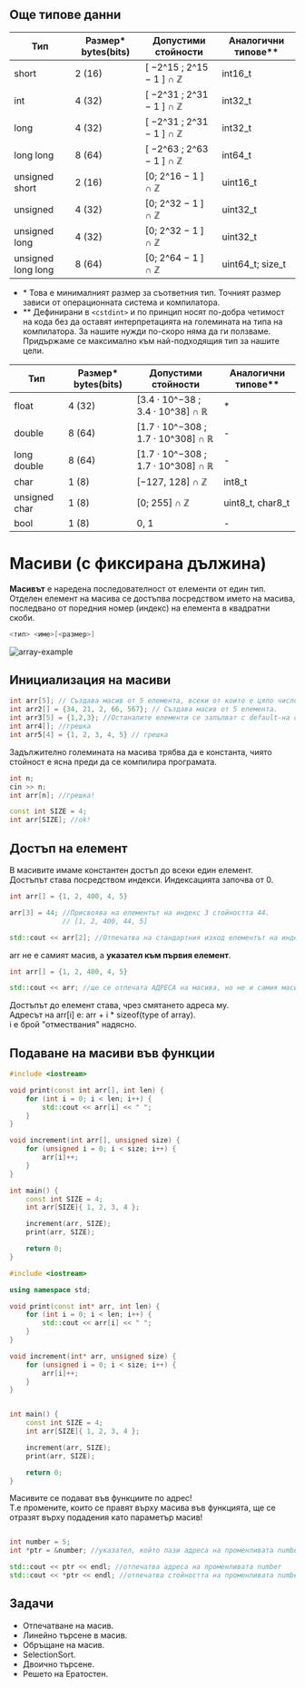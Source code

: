 ## Още типове данни

| Тип               | Размер* bytes(bits) | Допустими стойности              | Аналогични типове** |
|-------------------|---------------------|----------------------------------|----------------------|
| short             | 2 (16)              | [ −2^15 ; 2^15 − 1 ] ∩ ℤ         | int16_t             |
| int               | 4 (32)              | [ −2^31 ; 2^31 − 1 ] ∩ ℤ         | int32_t             |
| long              | 4 (32)              | [ −2^31 ; 2^31 − 1 ] ∩ ℤ         | int32_t             |
| long long         | 8 (64)              | [ −2^63 ; 2^63 − 1 ] ∩ ℤ         | int64_t             |
| unsigned short    | 2 (16)              | [0; 2^16 − 1 ] ∩ ℤ               | uint16_t            |
| unsigned          | 4 (32)              | [0; 2^32 − 1 ] ∩ ℤ               | uint32_t            |
| unsigned long     | 4 (32)              | [0; 2^32 − 1 ] ∩ ℤ               | uint32_t            |
| unsigned long long| 8 (64)              | [0; 2^64 − 1 ] ∩ ℤ               | uint64_t; size_t    |

* \* Това е минималният размер за съответния тип. Точният размер зависи от операционната система и компилатора.
* \*\* Дефинирани в `<cstdint>` и по принцип носят по-добра четимост на кода без да оставят интерпретацията на големината на типа на компилатора. За нашите нужди по-скоро няма да ги ползваме. Придържаме се максимално към най-подходящия тип за нашите цели.

| Тип             | Размер* bytes(bits) | Допустими стойности                     | Аналогични типове**       |
|-----------------|---------------------|-----------------------------------------|----------------------------|
| float           | 4 (32)              | [3.4 · 10^−38 ; 3.4 · 10^38] ∩ ℝ       | *                          |
| double          | 8 (64)              | [1.7 · 10^−308 ; 1.7 · 10^308] ∩ ℝ     | -                          |
| long double     | 8 (64)              | [1.7 · 10^−308 ; 1.7 · 10^308] ∩ ℝ     | -                          |
| char            | 1 (8)               | [−127, 128] ∩ ℤ                         | int8_t                    |
| unsigned char   | 1 (8)               | [0; 255] ∩ ℤ                            | uint8_t, char8_t           |
| bool            | 1 (8)               | 0, 1                                    | -                          |

# Масиви (с фиксирана дължина)

**Масивът** е наредена последователност от елементи от един тип.
Отделен елемент на масива се достъпва посредством името на масива, последвано от поредния номер (индекс) на елемента в квадратни скоби.

```c++
<тип> <име>[<размер>]
```
![array-example](https://media.geeksforgeeks.org/wp-content/uploads/20230302091959/Arrays-in-C.png)

## Инициализация на масиви

```c++
int arr[5]; // Създава масив от 5 елемента, всеки от които е цяло число.
int arr2[] = {34, 21, 2, 66, 567}; // Създава масив от 5 елемента.
int arr3[5] = {1,2,3}; //Останалите елементи се запълват с default-на стойност. 
int arr4[]; //грешка
int arr5[4] = {1, 2, 3, 4, 5} // грешка
```

Задължително големината на масива трябва да е константа, чиято стойност е ясна преди да се компилира програмата.

```c++
int n;
cin >> n;
int arr[n]; //грешка!
```

```c++
const int SIZE = 4;
int arr[SIZE]; //ok!
```

## Достъп на елемент
В масивите имаме константен достъп до всеки един елемент. <br />
Достъпът става посредством индекси. Индексацията започва от 0. <br />

```c++
int arr[] = {1, 2, 400, 4, 5}

arr[3] = 44; //Присвоява на елементът на индекс 3 стойността 44.
             // [1, 2, 400, 44, 5]

std::cout << arr[2]; //Отпечатва на стандартния изход елементът на индекс 2 (400)
```

arr не е самият масив, а **указател към първия елемент**.
```c++
int arr[] = {1, 2, 400, 4, 5}

std::cout << arr; //ще се отпечата АДРЕСА на масива, но не и самия масив.
```

Достъпът до елемент става, чрез смятането адреса му.  <br />
Адресът на arr[i] е: arr + i * sizeof(type of array).  <br />
i е брой "отмествания" надясно.  <br />

## Подаване на масиви във функции
```c++
#include <iostream>

void print(const int arr[], int len) {
	for (int i = 0; i < len; i++) {
		std::cout << arr[i] << " ";
	}
}

void increment(int arr[], unsigned size) {
	for (unsigned i = 0; i < size; i++) {
		arr[i]++;
	}
}

int main() {
	const int SIZE = 4;
	int arr[SIZE]{ 1, 2, 3, 4 };

  	increment(arr, SIZE);
	print(arr, SIZE);

	return 0;
}
```

```c++
#include <iostream>

using namespace std;

void print(const int* arr, int len) {
	for (int i = 0; i < len; i++) {
		std::cout << arr[i] << " ";
	}
}

void increment(int* arr, unsigned size) {
	for (unsigned i = 0; i < size; i++) {
		arr[i]++;
	}
}


int main() {
	const int SIZE = 4;
	int arr[SIZE]{ 1, 2, 3, 4 };

	increment(arr, SIZE);
	print(arr, SIZE);

	return 0;
}
```

Масивите се подават във функциите по адрес!  <br />
Т.е промените, които се правят върху масива във функцията, ще се отразят върху подадения като параметър масив! <br />

```c++

int number = 5;
int *ptr = &number; //указател, който пази адреса на променливата number

std::cout << ptr << endl; //отпечатва адреса на променливата number
std::cout << *ptr << endl; //отпечатва стойността на променливата number (дереференция)
```

## Задачи 
- Отпечатване на масив.
- Линейно търсене в масив.
- Обръщане на масив.
- SelectionSort.
- Двоично търсене.
- Решето на Ератостен.
